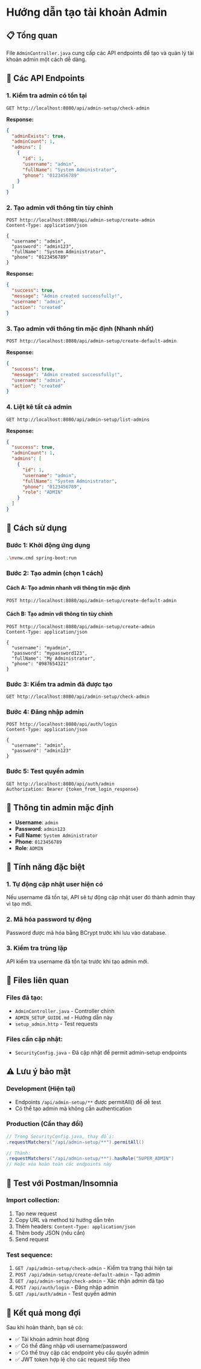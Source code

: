 # Hướng dẫn tạo tài khoản Admin

## 📋 Tổng quan
File `AdminController.java` cung cấp các API endpoints để tạo và quản lý tài khoản admin một cách dễ dàng.

## 🚀 Các API Endpoints

### 1. Kiểm tra admin có tồn tại
```http
GET http://localhost:8080/api/admin-setup/check-admin
```

**Response:**
```json
{
  "adminExists": true,
  "adminCount": 1,
  "admins": [
    {
      "id": 1,
      "username": "admin",
      "fullName": "System Administrator",
      "phone": "0123456789"
    }
  ]
}
```

### 2. Tạo admin với thông tin tùy chỉnh
```http
POST http://localhost:8080/api/admin-setup/create-admin
Content-Type: application/json

{
  "username": "admin",
  "password": "admin123",
  "fullName": "System Administrator",
  "phone": "0123456789"
}
```

**Response:**
```json
{
  "success": true,
  "message": "Admin created successfully!",
  "username": "admin",
  "action": "created"
}
```

### 3. Tạo admin với thông tin mặc định (Nhanh nhất)
```http
POST http://localhost:8080/api/admin-setup/create-default-admin
```

**Response:**
```json
{
  "success": true,
  "message": "Admin created successfully!",
  "username": "admin",
  "action": "created"
}
```

### 4. Liệt kê tất cả admin
```http
GET http://localhost:8080/api/admin-setup/list-admins
```

**Response:**
```json
{
  "success": true,
  "adminCount": 1,
  "admins": [
    {
      "id": 1,
      "username": "admin",
      "fullName": "System Administrator",
      "phone": "0123456789",
      "role": "ADMIN"
    }
  ]
}
```

## 📝 Cách sử dụng

### Bước 1: Khởi động ứng dụng
```bash
.\mvnw.cmd spring-boot:run
```

### Bước 2: Tạo admin (chọn 1 cách)

#### Cách A: Tạo admin nhanh với thông tin mặc định
```http
POST http://localhost:8080/api/admin-setup/create-default-admin
```

#### Cách B: Tạo admin với thông tin tùy chỉnh
```http
POST http://localhost:8080/api/admin-setup/create-admin
Content-Type: application/json

{
  "username": "myadmin",
  "password": "mypassword123",
  "fullName": "My Administrator",
  "phone": "0987654321"
}
```

### Bước 3: Kiểm tra admin đã được tạo
```http
GET http://localhost:8080/api/admin-setup/check-admin
```

### Bước 4: Đăng nhập admin
```http
POST http://localhost:8080/api/auth/login
Content-Type: application/json

{
  "username": "admin",
  "password": "admin123"
}
```

### Bước 5: Test quyền admin
```http
GET http://localhost:8080/api/auth/admin
Authorization: Bearer {token_from_login_response}
```

## 🎯 Thông tin admin mặc định
- **Username**: `admin`
- **Password**: `admin123`
- **Full Name**: `System Administrator`
- **Phone**: `0123456789`
- **Role**: `ADMIN`

## 🔧 Tính năng đặc biệt

### 1. Tự động cập nhật user hiện có
Nếu username đã tồn tại, API sẽ tự động cập nhật user đó thành admin thay vì tạo mới.

### 2. Mã hóa password tự động
Password được mã hóa bằng BCrypt trước khi lưu vào database.

### 3. Kiểm tra trùng lặp
API kiểm tra username đã tồn tại trước khi tạo admin mới.

## 📁 Files liên quan

### Files đã tạo:
- `AdminController.java` - Controller chính
- `ADMIN_SETUP_GUIDE.md` - Hướng dẫn này
- `setup_admin.http` - Test requests

### Files cần cập nhật:
- `SecurityConfig.java` - Đã cập nhật để permit admin-setup endpoints

## ⚠️ Lưu ý bảo mật

### Development (Hiện tại)
- Endpoints `/api/admin-setup/**` được permitAll() để dễ test
- Có thể tạo admin mà không cần authentication

### Production (Cần thay đổi)
```java
// Trong SecurityConfig.java, thay đổi:
.requestMatchers("/api/admin-setup/**").permitAll()

// Thành:
.requestMatchers("/api/admin-setup/**").hasRole("SUPER_ADMIN")
// Hoặc xóa hoàn toàn các endpoints này
```

## 🧪 Test với Postman/Insomnia

### Import collection:
1. Tạo new request
2. Copy URL và method từ hướng dẫn trên
3. Thêm headers: `Content-Type: application/json`
4. Thêm body JSON (nếu cần)
5. Send request

### Test sequence:
1. `GET /api/admin-setup/check-admin` - Kiểm tra trạng thái hiện tại
2. `POST /api/admin-setup/create-default-admin` - Tạo admin
3. `GET /api/admin-setup/check-admin` - Xác nhận admin đã tạo
4. `POST /api/auth/login` - Đăng nhập admin
5. `GET /api/auth/admin` - Test quyền admin

## 🎉 Kết quả mong đợi

Sau khi hoàn thành, bạn sẽ có:
- ✅ Tài khoản admin hoạt động
- ✅ Có thể đăng nhập với username/password
- ✅ Có thể truy cập các endpoint yêu cầu quyền admin
- ✅ JWT token hợp lệ cho các request tiếp theo





